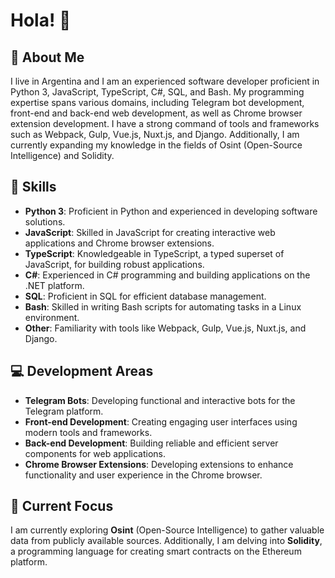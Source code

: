 # Hola! 👋

## 🌟 About Me
I live in Argentina and I am an experienced software developer proficient in Python 3, JavaScript, TypeScript, C#, SQL, and Bash. My programming expertise spans various domains, including Telegram bot development, front-end and back-end web development, as well as Chrome browser extension development. I have a strong command of tools and frameworks such as Webpack, Gulp, Vue.js, Nuxt.js, and Django. Additionally, I am currently expanding my knowledge in the fields of Osint (Open-Source Intelligence) and Solidity.

## 🚀 Skills
- **Python 3**: Proficient in Python and experienced in developing software solutions.
- **JavaScript**: Skilled in JavaScript for creating interactive web applications and Chrome browser extensions.
- **TypeScript**: Knowledgeable in TypeScript, a typed superset of JavaScript, for building robust applications.
- **C#**: Experienced in C# programming and building applications on the .NET platform.
- **SQL**: Proficient in SQL for efficient database management.
- **Bash**: Skilled in writing Bash scripts for automating tasks in a Linux environment.
- **Other**: Familiarity with tools like Webpack, Gulp, Vue.js, Nuxt.js, and Django.

## 💻 Development Areas
- **Telegram Bots**: Developing functional and interactive bots for the Telegram platform.
- **Front-end Development**: Creating engaging user interfaces using modern tools and frameworks.
- **Back-end Development**: Building reliable and efficient server components for web applications.
- **Chrome Browser Extensions**: Developing extensions to enhance functionality and user experience in the Chrome browser.

## 🎯 Current Focus
I am currently exploring **Osint** (Open-Source Intelligence) to gather valuable data from publicly available sources. Additionally, I am delving into **Solidity**, a programming language for creating smart contracts on the Ethereum platform.
